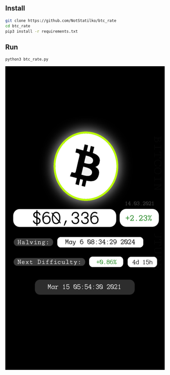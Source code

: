 ## Install
```bash
git clone https://github.com/NotStatilko/btc_rate
cd btc_rate
pip3 install -r requirements.txt
```
## Run
```bash
python3 btc_rate.py
```
<img src="https://raw.githubusercontent.com/NotStatilko/btc_rate/master/btc_rate.png" width="540" height="960"></img>
